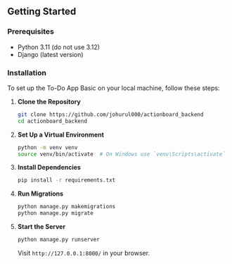 ## Getting Started

### Prerequisites
- Python 3.11 (do not use 3.12)
- Django (latest version)

### Installation

To set up the To-Do App Basic on your local machine, follow these steps:

1. **Clone the Repository**
   ```bash
   git clone https://github.com/johurul000/actionboard_backend
   cd actionboard_backend
   ```

2. **Set Up a Virtual Environment**
   ```bash
   python -m venv venv
   source venv/bin/activate  # On Windows use `venv\Scripts\activate`
   ```

3. **Install Dependencies**
   ```bash
   pip install -r requirements.txt
   ```

4. **Run Migrations**
   ```bash
   python manage.py makemigrations
   python manage.py migrate
   ```

5. **Start the Server**
   ```bash
   python manage.py runserver
   ```

   Visit `http://127.0.0.1:8000/` in your browser.
